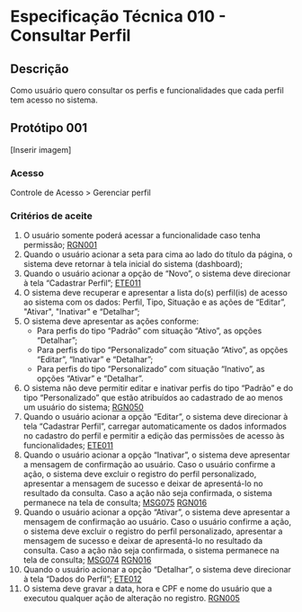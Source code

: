 # Especificação Técnica 010 - Consultar Perfil

## Descrição
Como usuário quero consultar os perfis e funcionalidades que cada perfil tem acesso no sistema. 

## Protótipo 001
[Inserir imagem]<!-- ![alt text](../imagens/ete-010-prot-001.png) -->

### Acesso
Controle de Acesso > Gerenciar perfil

### Critérios de aceite 
1. O usuário somente poderá acessar a funcionalidade caso tenha permissão; [RGN001](DocumentoDeRegrasv2.md#rgn001)
2. Quando o usuário acionar a seta para cima ao lado do título da página, o sistema deve retornar à tela inicial do sistema (dashboard); 
3. Quando o usuário acionar a opção de “Novo”, o sistema deve direcionar à tela “Cadastrar Perfil”; [ETE011](ETE011.md)
4. O sistema deve recuperar e apresentar a lista do(s) perfil(is) de acesso ao sistema com os dados: Perfil, Tipo, Situação e as ações de “Editar”, "Ativar", "Inativar" e “Detalhar”; 
5. O sistema deve apresentar as ações conforme: 
      * Para perfis do tipo “Padrão” com situação “Ativo”, as opções “Detalhar”; 
      * Para perfis do tipo “Personalizado” com situação “Ativo”, as opções “Editar”, “Inativar” e “Detalhar”; 
      * Para perfis do tipo “Personalizado” com situação “Inativo”, as opções “Ativar” e “Detalhar”. 
6. O sistema não deve permitir editar e inativar perfis do tipo “Padrão” e do tipo “Personalizado” que estão atribuídos ao cadastrado de ao menos um usuário do sistema; [RGN050](DocumentoDeRegrasv2.md#rgn050) 
7. Quando o usuário acionar a opção “Editar”, o sistema deve direcionar à tela “Cadastrar Perfil”, carregar automaticamente os dados informados no cadastro do perfil e permitir a edição das permissões de acesso às funcionalidades; [ETE011](ETE011.md)
8. Quando o usuário acionar a opção “Inativar”, o sistema deve apresentar a mensagem de confirmação ao usuário. Caso o usuário confirme a ação, o sistema deve excluir o registro do perfil personalizado, apresentar a mensagem de sucesso e deixar de apresentá-lo no resultado da consulta. Caso a ação não seja confirmada, o sistema permanece na tela de consulta; [MSG075](DocumentoDeMensagensv2.md#msg075) [RGN016](DocumentoDeRegrasv2.md#rgn016) 
9. Quando o usuário acionar a opção “Ativar”, o sistema deve apresentar a mensagem de confirmação ao usuário. Caso o usuário confirme a ação, o sistema deve excluir o registro do perfil personalizado, apresentar a mensagem de sucesso e deixar de apresentá-lo no resultado da consulta. Caso a ação não seja confirmada, o sistema permanece na tela de consulta; [MSG074](DocumentoDeMensagensv2.md#msg074) [RGN016](DocumentoDeRegrasv2.md#rgn016)
10. Quando o usuário acionar a opção “Detalhar”, o sistema deve direcionar à tela “Dados do Perfil”; [ETE012](ETE012.md)
11. O sistema deve gravar a data, hora e CPF e nome do usuário que a executou qualquer ação de alteração no registro. [RGN005](DocumentoDeRegrasv2.md#rgn005)